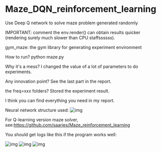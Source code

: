 # Maze_DQN_reinforcement_learning

Use Deep Q network to solve maze problem generated randomly

IMPORTANT: comment the env.render() can obtain results quicker (rendering surely much slower than CPU staffssssss).

gym_maze: the gym library for generating experiment environment

How to run? python maze.py

Why it's a mess? I changed the value of a lot of parameters to do experiments.

Any innovation point? See the last part in the report.

the freq=xxx folders? Stored the experiment result.

I think you can find everything you need in my report.

Neural network structure used:
![img](https://github.com/saaries/Maze_DQN_reinforcement_learning/blob/master/nn_structure.png)

For Q-learning version maze solver, see:https://github.com/saaries/Maze_reinforcement_learning

You should get logs like this if the program works well:

![img](https://github.com/saaries/Maze_DQN_reinforcement_learning/blob/master/log_1.png)
![img](https://github.com/saaries/Maze_DQN_reinforcement_learning/blob/master/log_2.png)
![img](https://github.com/saaries/Maze_DQN_reinforcement_learning/blob/master/log-3.png)
